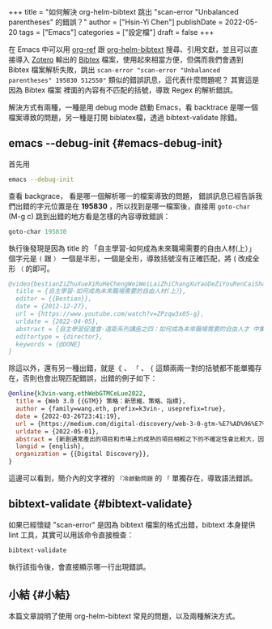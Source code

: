 +++
title = "如何解決 org-helm-bibtext 跳出 \"scan-error \"Unbalanced parentheses\" 的錯誤？"
author = ["Hsin-Yi Chen"]
publishDate = 2022-05-20
tags = ["Emacs"]
categories = ["設定檔"]
draft = false
+++

在 Emacs 中可以用 [org-ref](https://github.com/jkitchin/org-ref) 跟 [org-helm-bibtext](https://github.com/tmalsburg/helm-bibtex) 搜尋、引用文獻，並且可以直接導入 [Zotero](https://www.zotero.org/) 輸出的 [Bibtex](https://www.bibtex.org/) 檔案，使用起來相當方便，但偶而我們會遇到 Bibtex  檔案解析失敗，跳出 `scan-error "scan-error "Unbalanced parentheses" 195830 512550"` 類似的錯誤訊息，這代表什麼問題呢？ 其實這是因為 Bibtex 檔案 裡面的內容有不匹配的括號，導致 Regex 的解析錯誤。

解決方式有兩種，一種是用 debug mode 啟動 Emacs，看 backtrace 是哪一個檔案導致的問題，另一種是打開 biblatex檔，透過 bibtext-validate 除錯。


## emacs --debug-init {#emacs-debug-init}

首先用

```sh
emacs --debug-init
```

查看 backgrace， 看是哪一個解析哪一的檔案導致的問題， 錯誤訊息已經告訴我們出錯的字元位置是在 **195830** ，所以找到是哪一檔案後，直接用 `goto-char` (M-g c) 跳到出錯的地方看是怎樣的內容導致錯誤：

```lisp
goto-char 195830
```

執行後發現是因為 title 的 「自主學習-如何成為未來職場需要的自由人材(上）」 個字元是 `(` 跟 `）` 一個是半形，一個是全形，導致括號沒有正確匹配，將 ( 改成全形 `（` 的即可。

```bibtex
@video{bestianZiZhuXueXiRuHeChengWeiWeiLaiZhiChangXuYaoDeZiYouRenCaiShang2012,
  title = {自主學習-如何成為未來職場需要的自由人材(上）},
  editor = {{Bestian}},
  date = {2012-12-27},
  url = {https://www.youtube.com/watch?v=ZPzqw3x05-g},
  urldate = {2022-04-05},
  abstract = {自主學習促進會-遠距系列講座之四：如何成為未來職場需要的自由人才 中集網址：http://www.youtube.com/watch?v=Yc-fHn... 下集網址：http://www.youtube.com/watch?v=IqQTLQ... 自學出身和本科系出身的人材有無不同？  面試錄取者和未錄取的主要差異是？  軟體設計在學校學習有用嗎？還有哪些管道？ 面對大的挑戰時，如何避免自己嚇自己？如何評估挑戰的價值？ 如何面對理想與現實的拉扯？ 如何落實創意生活？在經常移動的工作中維持安定感與家庭相處品質？ 如何改變習慣？如何做出特出的事？ 如何決定是否要換工作？時間點該怎麼抓？ 如果以上正是您的疑問，本講座就是為您準備的心靈禮物。  本次講座由資深自由軟體工作者唐鳳(Audrey Tang)主講，天水工作室製作。},
  editortype = {director},
  keywords = {@DONE}
}
```

除這以外，還有另一種出錯，就是《 、 `「` 、 `{` 這類兩兩一對的括號都不能單獨存在，否則也會出現匹配錯誤，出錯的例子如下：

```bibtex
@online{k3vin-wang.ethWebGTMCeLue2022,
  title = {Web 3.0 {{GTM}} 策略：新思維、策略、指標},
  author = {family=wang.eth, prefix=k3vin-, useprefix=true},
  date = {2022-03-26T23:41:19},
  url = {https://medium.com/digital-discovery/web-3-0-gtm-%E7%AD%96%E7%95%A5-%E6%96%B0%E6%80%9D%E7%B6%AD-%E7%AD%96%E7%95%A5-%E6%8C%87%E6%A8%99-66dabd819d34},
  urldate = {2022-05-01},
  abstract = {新創通常產出的項目和市場上的成熟的項目相較之下的不確定性會比較大，因此一個新創如何解決 『冷啟動問題 Cold Start Problem …},
  langid = {english},
  organization = {{Digital Discovery}},
}
```

這邊可以看到，簡介內的文字裡的 `『冷啟動問題` 的 `「` 單獨存在，導致語法錯誤。


## bibtext-validate {#bibtext-validate}

如果已經懷疑 "scan-error" 是因為 bibtext 檔案的格式出錯，bibtext 本身提供 lint 工具，其實可以用該命令直接檢查：

```lisp
bibtext-validate
```

執行該指令後，會直接顯示哪一行出現錯誤。


## 小結 {#小結}

本篇文章說明了使用 org-helm-bibtext 常見的問題，以及兩種解決方式。
